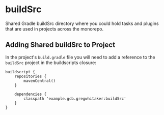 # buildSrc

Shared Gradle buildSrc directory where you could hold tasks and plugins that are used in projects across the monorepo.

## Adding Shared buildSrc to Project
In the project's `build.gradle` file you will need to add a reference to the `buildSrc` project in the 
buildscripts closure:

    buildscript {
        repositories {
            mavenCentral()
        }
    
        dependencies {
            classpath 'example.gcb.gregwhitaker:buildSrc'
        }
    }